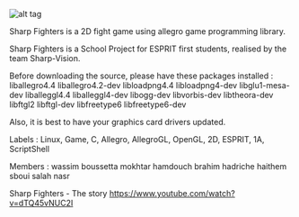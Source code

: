 ![alt tag](https://github.com/wassim6/esprit-2013-1a3-sharp-vision-sharp-fighter/blob/master/Resources/Images/logo2.png)

Sharp Fighters is a 2D fight game using allegro game programming library.

Sharp Fighters is a School Project for ESPRIT first students, realised by the team Sharp-Vision.

Before downloading the source, please have these packages installed : liballegro4.4 liballegro4.2-dev libloadpng4.4 libloadpng4-dev libglu1-mesa-dev liballeggl4.4 liballeggl4-dev libogg-dev libvorbis-dev libtheora-dev libftgl2 libftgl-dev libfreetype6 libfreetype6-dev

Also, it is best to have your graphics card drivers updated.

Labels :
Linux, Game, C, Allegro, AllegroGL, OpenGL, 2D, ESPRIT, 1A, ScriptShell

Members : 
wassim boussetta
mokhtar hamdouch
brahim hadriche
haithem sboui
salah nasr

Sharp Fighters - The story
https://www.youtube.com/watch?v=dTQ45vNUC2I
